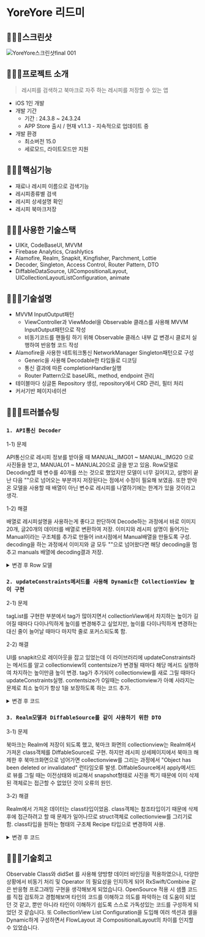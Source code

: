 # YoreYore 리드미

## 🧑🏼‍🍳스크린샷
![YoreYore스크린샷final 001](https://github.com/nhyeonjeong/YoreYore/assets/102401977/5b5103fb-b684-4d38-b771-b9f73e25d863)


## 🧑🏼‍🍳프로젝트 소개
> 레시피를 검색하고 북마크로 자주 하는 레시피를 저장할 수 있는 앱
- iOS 1인 개발
- 개발 기간
    - 기간 : 24.3.8 ~ 24.3.24
    - APP Store 출시 / 현재 v1.1.3 - 지속적으로 업데이트 중
- 개발 환경
    - 최소버전 15.0
    - 세로모드, 라이트모드만 지원
 
## 🧑🏼‍🍳핵심기능
- 재료나 레시피 이름으로 검색기능
- 레시피종류별 검색
- 레시피 상세설명 확인
- 레시피 북마크저장

## 🧑🏼‍🍳사용한 기술스택
- UIKit, CodeBaseUI, MVVM
- Firebase Analytics, Crashlytics
- Alamofire, Realm, Snapkit, Kingfisher, Parchment, Lottie
- Decoder, Singleton, Access Control, Router Pattern, DTO 
- DiffableDataSource, UICompositionalLayout, UICollectionLayoutListConfiguration, animate

## 🧑🏼‍🍳기술설명
- MVVM InputOutput패턴
    - ViewController과 ViewModel을 Observable 클래스를 사용해 MVVM InputOutput패턴으로 작성
    - 비동기코드를 핸들링 하기 위해 Observable 클래스 내부 값 변경시 클로저 실행하여 반응형 코드 작성
- Alamofire을 사용한 네트워크통신 NetworkManager Singleton패턴으로 구성
    - Generic을 사용해 Decodable한 타입들로 디코딩
    - 통신 결과에 따른 completionHandler실행
    - Router Pattern으로 baseURL, method, endpoint 관리
- 테이블마다 싱글톤 Repository 생성, repository에서 CRD 관리, 필터 처리
- 커서기반 페이지네이션

## 🧑🏼‍🍳트러블슈팅
### `1. API통신 Decoder`

1-1) 문제

API통신으로 레시피 정보를 받아올 때 MANUAL_IMG01 ~ MANUAL_IMG20 으로 사진들을 받고, MANUAL01 ~ MANUAL20으로 글을 받고 있음. Row모델로 Decoding할 때 변수를 40개를 쓰는 것으로 했었지만 모델이 너무 길어지고, 설명이 끝난 다음 ""으로 넘어오는 부분까지 저장된다는 점에서 수정이 필요해 보였음. 또한 받아온 모델을 사용할 때 배열이 아닌 변수로 레시피를 나열하기에는 한계가 있을 것이라고 생각.

1-2) 해결

배열로 레시피설명을 사용하는게 좋다고 판단하여 Decode하는 과정에서 바로 이미지 20개, 글20개의 데이터를 배열로 변환하여 저장.
이미지와 레시피 설명이 들어가는 Manual이라는 구조체를 추가로 만들어 init시점에서 Manual배열을 만들도록 구성.
decoding을 하는 과정에서 이미지와 글 모두 ""으로 넘어왔다면 해당 decoding을 멈추고 manuals 배열에 decoding결과 저장.

<details>
<summary>변경 후 Row 모델</summary>
<div markdown="1">
<img width="473" alt="스크린샷 2024-06-09 오전 3 09 29" src="https://github.com/nhyeonjeong/YoreYore/assets/102401977/cf644291-1a92-4381-ad6f-78c1bd49f675">

<img width="731" alt="스크린샷 2024-06-09 오전 3 10 40" src="https://github.com/nhyeonjeong/YoreYore/assets/102401977/0aa50f6e-9d3c-4e05-9eea-791d33508b62">

</div>
</details>

### `2. updateConstraints메서드를 사용해 Dynamic한 CollectionView 높이 구현`

2-1) 문제

tagList를 구현한 부분에서 tag가 많아지면서 collectionView에서 차지하는 높이가 길어질 때마다 다이나믹하게 높이를 변경해주고 싶었지만, 높이를 다이나믹하게 변경하는 대신 줄이 늘어날 때마다 마지막 줄로 포커스되도록 함.

2-2) 해결

UI를 snapkit으로 레이아웃을 잡고 있었는데 이 라이브러리에 updateConstraints라는 메서드를 알고 collectionview의 contentsize가 변경될 때마다 해당 메서드 실행하여 차지하는 높이만큼 높이 변경.
tag가 추가되어 collectionview를 새로 그릴 때마다 updateConstraints실행.
contentsize가 0일때는 collectionview가 아예 사라지는 문제로 최소 높이가 항상 1을 보장하도록 하는 코드 추가.

<details>
<summary>변경 후 코드</summary>
<div markdown="1">

<img width="728" alt="스크린샷 2024-06-09 오전 3 47 00" src="https://github.com/nhyeonjeong/YoreYore/assets/102401977/af37c831-ef69-49b6-a665-309e49c5a319">

</div>
</details>

### `3. Realm모델과 DiffableSource를 같이 사용하기 위한 DTO`

3-1) 문제

북마크는 Realm에 저장이 되도록 했고, 북마크 화면의 collectionview는 Realm에서 가져온 class객체를 DiffableSource로 구현.
하지만 레시피 상세페이지에서 북마크 해제한 후 북마크화면으로 넘어가면 collectionview를 그리는 과정에서 "Object has been deleted or invalidated" 런타임오류 발생.
DiffableSource에서 apply메서드로 뷰를 그릴 때는 이전상태와 비교해서 snapshot형태로 사진을 찍기 때문에 이미 삭제된 객체로는 접근할 수 없었던 것이 오류의 원인.

3-2) 해결

Realm에서 가져온 데이터는 class타입이었음. class객체는 참조타입이기 때문에 삭제후에 접근하려고 할 때 문제가 일어나므로 struct객체로 collectionview를 그리기로 함.
class타입을 원하는 형태의 구조체 Recipe 타입으로 변경하여 사용.

<details>
<summary>변경 후 코드</summary>
<div markdown="1">

<img width="1082" alt="스크린샷 2024-06-10 오후 11 54 26" src="https://github.com/nhyeonjeong/YoreYore/assets/102401977/bb91754c-49c3-4498-9cb2-6f1c8eb0d28b">


</div>
</details>

## 🧑🏼‍🍳기술회고
Observable Class와 didSet 를 사용해 양방향 데이터 바인딩을 적용하였으나, 다양한 상황에서 비동기 처리 및 Operator 의 필요성을 인지하게 되어 RxSwift/Combine 같은 반응형 프로그래밍 구현을 생각해보게 되었습니다. 
OpenSource 적용 시 샘플 코드를 직접 검토하고 경험해보며 타인의 코드를 이해하고 의도를 파악하는 데 도움이 되었던 것 같고, 뿐만 아니라 타인이 이해하기 쉽도록 스스로 가독성있는 코드를 구성하게 되었던 것 같습니다. 
또 CollectionView List Configuration을 도입해 여러 섹션과 셀을 Dynamic하게 구성하면서 FlowLayout 과 CompositionalLayout의 차이를 인지할 수 있었습니다.
